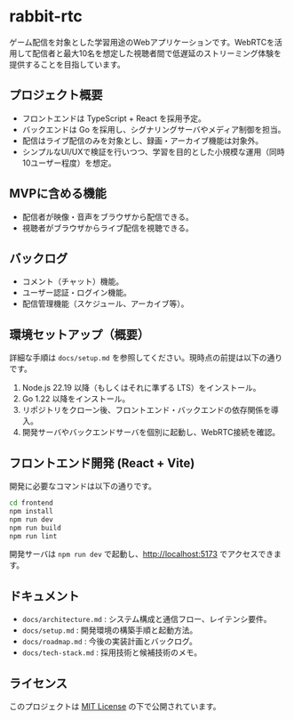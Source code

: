 # rabbit-rtc

ゲーム配信を対象とした学習用途のWebアプリケーションです。WebRTCを活用して配信者と最大10名を想定した視聴者間で低遅延のストリーミング体験を提供することを目指しています。

## プロジェクト概要
- フロントエンドは TypeScript + React を採用予定。
- バックエンドは Go を採用し、シグナリングサーバやメディア制御を担当。
- 配信はライブ配信のみを対象とし、録画・アーカイブ機能は対象外。
- シンプルなUI/UXで検証を行いつつ、学習を目的とした小規模な運用（同時10ユーザー程度）を想定。

## MVPに含める機能
- 配信者が映像・音声をブラウザから配信できる。
- 視聴者がブラウザからライブ配信を視聴できる。

## バックログ
- コメント（チャット）機能。
- ユーザー認証・ログイン機能。
- 配信管理機能（スケジュール、アーカイブ等）。

## 環境セットアップ（概要）
詳細な手順は `docs/setup.md` を参照してください。現時点の前提は以下の通りです。

1. Node.js 22.19 以降（もしくはそれに準ずる LTS）をインストール。
2. Go 1.22 以降をインストール。
3. リポジトリをクローン後、フロントエンド・バックエンドの依存関係を導入。
4. 開発サーバやバックエンドサーバを個別に起動し、WebRTC接続を確認。

## フロントエンド開発 (React + Vite)
開発に必要なコマンドは以下の通りです。

```bash
cd frontend
npm install
npm run dev
npm run build
npm run lint
```

開発サーバは `npm run dev` で起動し、[http://localhost:5173](http://localhost:5173) でアクセスできます。

## ドキュメント
- `docs/architecture.md` : システム構成と通信フロー、レイテンシ要件。
- `docs/setup.md` : 開発環境の構築手順と起動方法。
- `docs/roadmap.md` : 今後の実装計画とバックログ。
- `docs/tech-stack.md` : 採用技術と候補技術のメモ。

## ライセンス
このプロジェクトは [MIT License](LICENSE) の下で公開されています。
